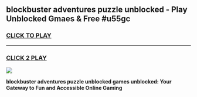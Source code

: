 
## blockbuster adventures puzzle unblocked - Play Unblocked Gmaes & Free #u55gc
<h3>
<a href="https://news.freeplayer.one?title=blockbuster_adventures_puzzle_unblocked&ref=03M">CLICK TO PLAY</a></h3>
<hr>

<h3>
<a href="https://news.freeplayer.one?title=blockbuster_adventures_puzzle_unblocked&ref=03M">CLICK 2 PLAY</a>
  
</h3>

<a href="https://news.freeplayer.one?title=blockbuster_adventures_puzzle_unblocked&ref=03M"><img src="https://clearcache.store/games.png"></a>


**blockbuster adventures puzzle unblocked games unblocked: Your Gateway to Fun and Accessible Online Gaming**
